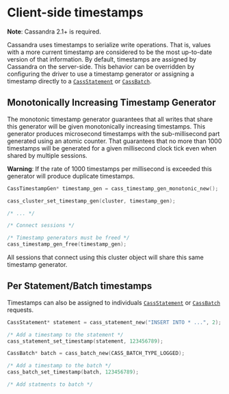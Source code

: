 # Client-side timestamps

**Note**: Cassandra 2.1+ is required.

Cassandra uses timestamps to serialize write operations. That is, values with a
more current timestamp are considered to be the most up-to-date version of that
information. By default, timestamps are assigned by Cassandra on the
server-side. This behavior can be overridden by configuring the driver to use a
timestamp generator or assigning a timestamp directly to a [`CassStatement`] or
[`CassBatch`].

## Monotonically Increasing Timestamp Generator

The monotonic timestamp generator guarantees that all writes that share this
generator will be given monotonically increasing timestamps. This generator
produces microsecond timestamps with the sub-millisecond part generated using an
atomic counter. That guarantees that no more than 1000 timestamps will be
generated for a given millisecond clock tick even when shared by multiple
sessions.

**Warning**: If the rate of 1000 timestamps per millisecond is exceeded this
generator will produce duplicate timestamps.

```c
CassTimestampGen* timestamp_gen = cass_timestamp_gen_monotonic_new();

cass_cluster_set_timestamp_gen(cluster, timestamp_gen);

/* ... */

/* Connect sessions */

/* Timestamp generators must be freed */
cass_timestamp_gen_free(timestamp_gen);
```

All sessions that connect using this cluster object will share this same
timestamp generator.


## Per Statement/Batch timestamps

Timestamps can also be assigned to individuals [`CassStatement`] or
[`CassBatch`] requests.

```c
CassStatement* statement = cass_statement_new("INSERT INTO * ...", 2);

/* Add a timestamp to the statement */
cass_statement_set_timestamp(statement, 123456789);
```

```c
CassBatch* batch = cass_batch_new(CASS_BATCH_TYPE_LOGGED);

/* Add a timestamp to the batch */
cass_batch_set_timestamp(batch, 123456789);

/* Add statments to batch */
```

[`CassStatement`]: http://docs.datastax.com/en/developer/cpp-driver/latest/api/struct.CassStatement/
[`CassBatch`]: http://docs.datastax.com/en/developer/cpp-driver/latest/api/struct.CassBatch/
